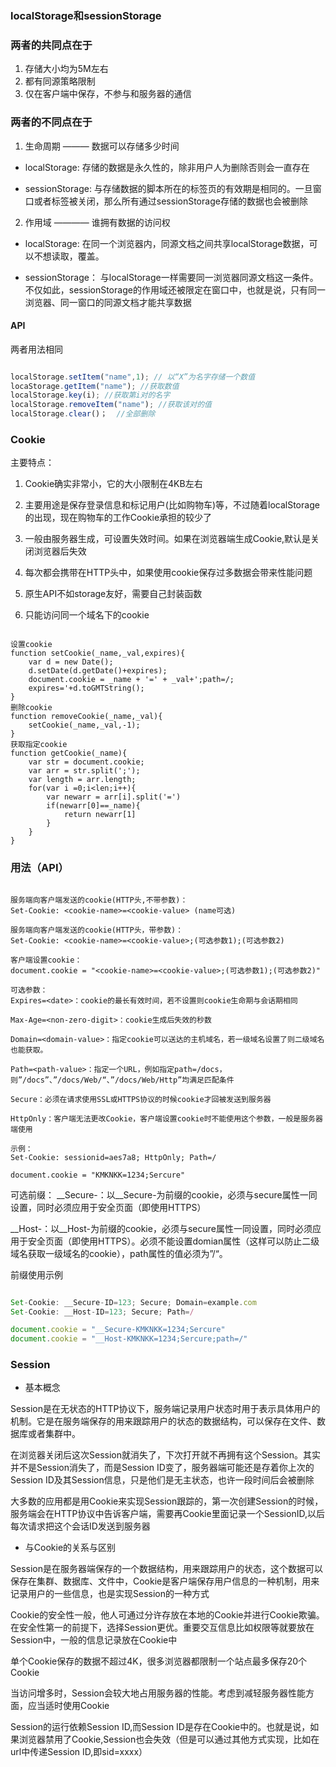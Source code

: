 
### localStorage和sessionStorage

### 两者的共同点在于

1. 存储大小均为5M左右
2. 都有同源策略限制
3. 仅在客户端中保存，不参与和服务器的通信

### 两者的不同点在于

1. 生命周期 ——— 数据可以存储多少时间

- localStorage: 存储的数据是永久性的，除非用户人为删除否则会一直存在

- sessionStorage: 与存储数据的脚本所在的标签页的有效期是相同的。一旦窗口或者标签被关闭，那么所有通过sessionStorage存储的数据也会被删除

2. 作用域 ———— 谁拥有数据的访问权

- localStorage: 在同一个浏览器内，同源文档之间共享localStorage数据，可以不想读取，覆盖。

- sessionStorage： 与localStorage一样需要同一浏览器同源文档这一条件。不仅如此，sessionStorage的作用域还被限定在窗口中，也就是说，只有同一浏览器、同一窗口的同源文档才能共享数据

#### API

两者用法相同

```javascript

localStorage.setItem("name",1); // 以“X”为名字存储一个数值
locaStorage.getItem("name"); //获取数值
localStorage.key(i); //获取第i对的名字
localStorage.removeItem("name"); //获取该对的值
localStorage.clear()；  //全部删除

```

### Cookie

主要特点：

1. Cookie确实非常小，它的大小限制在4KB左右

2. 主要用途是保存登录信息和标记用户(比如购物车)等，不过随着localStorage的出现，现在购物车的工作Cookie承担的较少了

3. 一般由服务器生成，可设置失效时间。如果在浏览器端生成Cookie,默认是关闭浏览器后失效

4. 每次都会携带在HTTP头中，如果使用cookie保存过多数据会带来性能问题

5. 原生API不如storage友好，需要自己封装函数

6. 只能访问同一个域名下的cookie

```

设置cookie
function setCookie(_name,_val,expires){
    var d = new Date();
    d.setDate(d.getDate()+expires);
    document.cookie = _name + '=' + _val+';path=/;
    expires='+d.toGMTString();
}
删除cookie
function removeCookie(_name,_val){
    setCookie(_name,_val,-1);
}
获取指定cookie
function getCookie(_name){
    var str = document.cookie;
    var arr = str.split(';');
    var length = arr.length;
    for(var i =0;i<len;i++){
        var newarr = arr[i].split('=')
        if(newarr[0]==_name){
            return newarr[1]
        }
    }
}

```

### 用法（API）

```javascriptr

服务端向客户端发送的cookie(HTTP头,不带参数)：
Set-Cookie: <cookie-name>=<cookie-value> (name可选)

服务端向客户端发送的cookie(HTTP头，带参数)：
Set-Cookie: <cookie-name>=<cookie-value>;(可选参数1);(可选参数2)

客户端设置cookie：
document.cookie = "<cookie-name>=<cookie-value>;(可选参数1);(可选参数2)"

可选参数：
Expires=<date>：cookie的最长有效时间，若不设置则cookie生命期与会话期相同

Max-Age=<non-zero-digit>：cookie生成后失效的秒数

Domain=<domain-value>：指定cookie可以送达的主机域名，若一级域名设置了则二级域名也能获取。

Path=<path-value>：指定一个URL，例如指定path=/docs，则”/docs”、”/docs/Web/“、”/docs/Web/Http”均满足匹配条件

Secure：必须在请求使用SSL或HTTPS协议的时候cookie才回被发送到服务器

HttpOnly：客户端无法更改Cookie，客户端设置cookie时不能使用这个参数，一般是服务器端使用

示例：
Set-Cookie: sessionid=aes7a8; HttpOnly; Path=/

document.cookie = "KMKNKK=1234;Sercure"

```

可选前缀：
__Secure-：以__Secure-为前缀的cookie，必须与secure属性一同设置，同时必须应用于安全页面（即使用HTTPS）

__Host-：以__Host-为前缀的cookie，必须与secure属性一同设置，同时必须应用于安全页面（即使用HTTPS）。必须不能设置domian属性（这样可以防止二级域名获取一级域名的cookie），path属性的值必须为”/“。

前缀使用示例

```javascript

Set-Cookie: __Secure-ID=123; Secure; Domain=example.com
Set-Cookie: __Host-ID=123; Secure; Path=/

document.cookie = "__Secure-KMKNKK=1234;Sercure"
document.cookie = "__Host-KMKNKK=1234;Sercure;path=/"

```

### Session

- 基本概念

Session是在无状态的HTTP协议下，服务端记录用户状态时用于表示具体用户的机制。它是在服务端保存的用来跟踪用户的状态的数据结构，可以保存在文件、数据库或者集群中。

在浏览器关闭后这次Session就消失了，下次打开就不再拥有这个Session。其实并不是Session消失了，而是Session ID变了，服务器端可能还是存着你上次的Session ID及其Session信息，只是他们是无主状态，也许一段时间后会被删除

大多数的应用都是用Cookie来实现Session跟踪的，第一次创建Session的时候，服务端会在HTTP协议中告诉客户端，需要再Cookie里面记录一个SessionID,以后每次请求把这个会话ID发送到服务器

- 与Cookie的关系与区别

Session是在服务器端保存的一个数据结构，用来跟踪用户的状态，这个数据可以保存在集群、数据库、文件中，Cookie是客户端保存用户信息的一种机制，用来记录用户的一些信息，也是实现Session的一种方式

Cookie的安全性一般，他人可通过分许存放在本地的Cookie并进行Cookie欺骗。在安全性第一的前提下，选择Session更优。重要交互信息比如权限等就要放在Session中，一般的信息记录放在Cookie中

单个Cookie保存的数据不超过4K，很多浏览器都限制一个站点最多保存20个Cookie

当访问增多时，Session会较大地占用服务器的性能。考虑到减轻服务器性能方面，应当适时使用Cookie

Session的运行依赖Session ID,而Session ID是存在Cookie中的。也就是说，如果浏览器禁用了Cookie,Session也会失效（但是可以通过其他方式实现，比如在url中传递Session ID,即sid=xxxx）